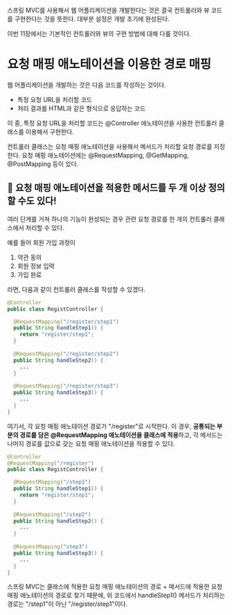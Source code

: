 스프링 MVC를 사용해서 웹 어플리케이션을 개발한다는 것은 결국 컨트롤러와 뷰 코드를 구현한다는 것을 뜻한다. 대부분 설정은 개발 초기에 완성된다.

이번 11장에서는 기본적인 컨트롤러와 뷰의 구현 방법에 대해 다룰 것이다.

# 요청 매핑 애노테이션을 이용한 경로 매핑
웹 어플리케이션을 개발하는 것은 다음 코드를 작성하는 것이다.
- 특정 요청 URL을 처리할 코드
- 처리 결과를 HTML과 같은 형식으로 응답하는 코드

이 중, 특정 요청 URL을 처리할 코드는 @Controller 애노테이션을 사용한 컨트롤러 클래스를 이용해서 구현한다.

컨트롤러 클래스는 요청 매핑 애노테이션을 사용해서 메서드가 처리할 요청 경로를 지정한다. 
요청 매핑 애노테이션에는 @RequestMapping, @GetMapping, @PostMapping 등이 있다.

## 🎈 요청 매핑 애노테이션을 적용한 메서드를 두 개 이상 정의할 수도 있다!
여러 단계를 거쳐 하나의 기능이 완성되는 경우 관련 요청 경로를 한 개의 컨트롤러 클래스에서 처리할 수 있다.

예를 들어 회원 가입 과정이 
1. 약관 동의
2. 회원 정보 입력
3. 가입 완료

라면, 다음과 같이 컨트롤러 클래스를 작성할 수 있겠다.
```java
@Controller
public class RegistController {

  @RequestMapping("/register/step1")
  public String handleStep1() {
    return "register/step1";
  }
  
  @RequestMapping("/register/step2")
  public String handleStep2() {
    ...
  }
  
  @RequestMapping("/register/step3")
  public String handleStep3() {
    ...
  }
}
```

여기서, 각 요청 매핑 애노테이션 경로가 "/register"로 시작한다. 
이 경우, **공통되는 부분의 경로를 담은 @RequestMapping 애노테이션을 클래스에 적용**하고, 각 메서드는 나머지 경로를 값으로 갖는 요청 매핑 애노테이션을 적용할 수 있다.
```java
@Controller
@RequestMapping("/register")
public class RegistController {

  @RequestMapping("/step1")
  public String handleStep1() {
    return "register/step1";
  }
  
  @RequestMapping("/step2")
  public String handleStep2() {
    ...
  }
  
  @RequestMapping("step3")
  public String handleStep3() {
    ...
  }
}
```
스프링 MVC는 클래스에 적용한 요청 매핑 애노테이션의 경로 + 메서드에 적용한 요청 매핑 애노테이션의 경로로 찾기 때문에,
위 코드에서 handleStep1() 메서드가 처리하는 경로는 "/step1"이 아닌 "/register/step1"이다.
